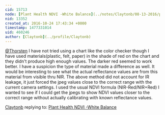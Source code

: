 ```yaml
---
cid: 15713
node: [Plant Health NDVI -White Balance](../notes/Claytonb/08-13-2016/plant-health-ndvi-white-balance)
nid: 13352
created_at: 2016-10-24 17:43:34 +0000
timestamp: 1477331014
uid: 460246
author: [Claytonb](../profile/Claytonb)
---
```


[@Thorsten](/profile/Thorsten) I have not tried using a chart like the color checker though I have used materials(plastic, felt, paper) in the shade of red on the chart and they didn't produce high enough values. The darker red seemed to work better. I have a suspicion the type of material made a difference as well. It would be interesting to see what the actual reflectance values are from this material from visible thru NIR.
The above method did not account for IR leakage, it just forced the jpeg values close to the correct range with the current camera settings. I used the usual NDVI formula (NIR-Red/NIR+Red) I wanted to see if I could get the jpegs to show NDVI values closer to the correct range without actually calibrating with known reflectance values.

[Claytonb](../profile/Claytonb) replying to: [Plant Health NDVI -White Balance](../notes/Claytonb/08-13-2016/plant-health-ndvi-white-balance)

